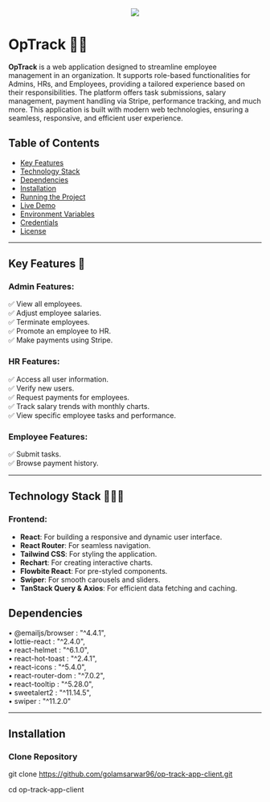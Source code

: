 <div align="center">
  <img src="https://i.ibb.co.com/93GyKRPF/optrackss.png" />
</div>

# OpTrack 🧑‍🚀

**OpTrack** is a web application designed to streamline employee management in an organization. It supports role-based functionalities for Admins, HRs, and Employees, providing a tailored experience based on their responsibilities. The platform offers task submissions, salary management, payment handling via Stripe, performance tracking, and much more. This application is built with modern web technologies, ensuring a seamless, responsive, and efficient user experience.

## Table of Contents

- [Key Features](#key-features)
- [Technology Stack](#technology-stack)
- [Dependencies](#dependencies)
- [Installation](#installation)
- [Running the Project](#running-the-project)
- [Live Demo](#live-demo)
- [Environment Variables](#environment-variables)
- [Credentials](#credentials)
- [License](#license)

---

## Key Features 🎯

### Admin Features:

✅ View all employees.  
✅ Adjust employee salaries.  
✅ Terminate employees.  
✅ Promote an employee to HR.  
✅ Make payments using Stripe.  

### HR Features:

✅ Access all user information.  
✅ Verify new users.  
✅ Request payments for employees.  
✅ Track salary trends with monthly charts.  
✅ View specific employee tasks and performance.  

### Employee Features:

✅ Submit tasks.  
✅ Browse payment history.  

---

## Technology Stack 👨🏻‍💻

### **Frontend:**

- **React**: For building a responsive and dynamic user interface.  
- **React Router**: For seamless navigation.  
- **Tailwind CSS**: For styling the application.  
- **Rechart**: For creating interactive charts.  
- **Flowbite React**: For pre-styled components.  
- **Swiper**: For smooth carousels and sliders.  
- **TanStack Query & Axios**: For efficient data fetching and caching.  


## Dependencies

• @emailjs/browser : "^4.4.1", <br/>
• lottie-react : "^2.4.0", <br/>
• react-helmet : "^6.1.0", <br/>
• react-hot-toast : "^2.4.1", <br/>
• react-icons : "^5.4.0", <br/>
• react-router-dom : "^7.0.2", <br/>
• react-tooltip : "^5.28.0", <br/>
• sweetalert2 : "^11.14.5", <br/>
• swiper : "^11.2.0" <br/>


---

## Installation

### Clone Repository

git clone https://github.com/golamsarwar96/op-track-app-client.git

cd op-track-app-client


